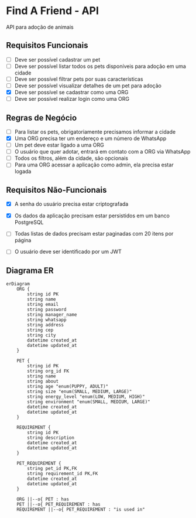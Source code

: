 # Find A Friend - API

API para adoção de animais

## Requisitos Funcionais

- [ ] Deve ser possível cadastrar um pet
- [ ] Deve ser possível listar todos os pets disponíveis para adoção em uma cidade
- [ ] Deve ser possível filtrar pets por suas características
- [ ] Deve ser possível visualizar detalhes de um pet para adoção
- [X] Deve ser possível se cadastrar como uma ORG
- [ ] Deve ser possível realizar login como uma ORG

## Regras de Negócio

- [ ] Para listar os pets, obrigatoriamente precisamos informar a cidade
- [X] Uma ORG precisa ter um endereço e um número de WhatsApp
- [ ] Um pet deve estar ligado a uma ORG
- [ ] O usuário que quer adotar, entrará em contato com a ORG via WhatsApp
- [ ] Todos os filtros, além da cidade, são opcionais
- [ ] Para uma ORG acessar a aplicação como admin, ela precisa estar logada

## Requisitos Não-Funcionais

- [X] A senha do usuário precisa estar criptografada
- [X] Os dados da aplicação precisam estar persistidos em um banco PostgreSQL
- [ ] Todas listas de dados precisam estar paginadas com 20 itens por página
- [ ] O usuário deve ser identificado por um JWT


## Diagrama ER
```mermaid
erDiagram
    ORG {
        string id PK
        string name
        string email
        string password
        string manager_name
        string whatsapp
        string address
        string cep
        string city
        datetime created_at
        datetime updated_at
    }

    PET {
        string id PK
        string org_id FK
        string name
        string about
        string age "enum(PUPPY, ADULT)"
        string size "enum(SMALL, MEDIUM, LARGE)"
        string energy_level "enum(LOW, MEDIUM, HIGH)"
        string environment "enum(SMALL, MEDIUM, LARGE)"
        datetime created_at
        datetime updated_at
    }

    REQUIREMENT {
        string id PK
        string description
        datetime created_at
        datetime updated_at
    }

    PET_REQUIREMENT {
        string pet_id PK,FK
        string requirement_id PK,FK
        datetime created_at
        datetime updated_at
    }

    ORG ||--o{ PET : has
    PET ||--o{ PET_REQUIREMENT : has
    REQUIREMENT ||--o{ PET_REQUIREMENT : "is used in"
```
